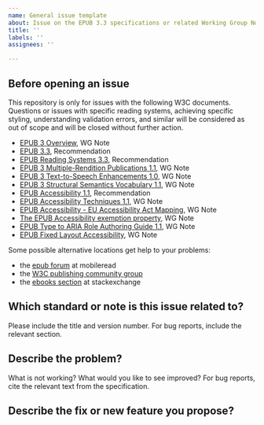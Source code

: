 ```yaml
---
name: General issue template
about: Issue on the EPUB 3.3 specifications or related Working Group Notes
title: ''
labels: ''
assignees: ''

---
```

## Before opening an issue
This repository is only for issues with the following W3C documents. Questions or issues with specific reading systems, achieving specific styling, understanding validation errors, and similar will be considered as out of scope and will be closed without further action.

* [EPUB 3 Overview](https://www.w3.org/TR/epub-overview-33/), WG Note
* [EPUB 3.3](https://www.w3.org/TR/epub-33/), Recommendation
* [EPUB Reading Systems 3.3](https://www.w3.org/TR/epub-rs-33/), Recommendation
* [EPUB 3 Multiple-Rendition Publications 1.1](https://www.w3.org/TR/epub-multi-rend-11/), WG Note
* [EPUB 3 Text-to-Speech Enhancements 1.0](https://www.w3.org/TR/epub-tts-10/), WG Note
* [EPUB 3 Structural Semantics Vocabulary 1.1](https://www.w3.org/TR/epub-ssv-11/), WG Note
* [EPUB Accessibility 1.1](https://www.w3.org/TR/epub-a11y-11/), Recommendation
* [EPUB Accessibility Techniques 1.1](https://www.w3.org/TR/epub-a11y-tech-11/), WG Note
* [EPUB Accessibility - EU Accessibility Act Mapping](https://www.w3.org/TR/epub-a11y-eaa-mapping/), WG Note
* [The EPUB Accessibility exemption property](https://www.w3.org/TR/epub-a11y-exemption/), WG Note
* [EPUB Type to ARIA Role Authoring Guide 1.1](https://www.w3.org/TR/epub-aria-authoring-11/), WG Note
* [EPUB Fixed Layout Accessibility](https://www.w3.org/TR/epub-fxl-a11y/), WG Note


Some possible alternative locations get help to your problems:

* the [epub forum](https://www.mobileread.com/forums/forumdisplay.php?f=179) at mobileread
* the [W3C publishing community group](https://github.com/w3c/publishingcg/issues)
* the [ebooks section](https://ebooks.stackexchange.com/questions/tagged/epub) at stackexchange
## Which standard or note is this issue related to?

Please include the title and version number. For bug reports, include the relevant section.

## Describe the problem? 

What is not working? What would you like to see improved? For bug reports, cite the relevant text from the specification.

## Describe the fix or new feature you propose?

